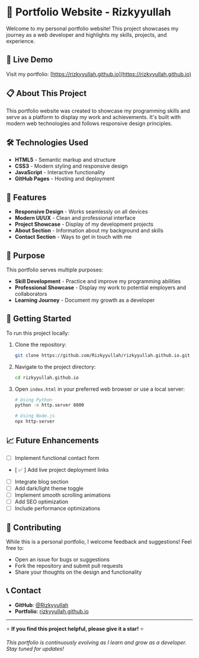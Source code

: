 # 👋 Portfolio Website - Rizkyyullah

Welcome to my personal portfolio website! This project showcases my journey as a web developer and highlights my skills, projects, and experience.

## 🚀 Live Demo

Visit my portfolio: [https://rizkyyullah.github.io](https://rizkyyullah.github.io)

## 📋 About This Project

This portfolio website was created to showcase my programming skills and serve as a platform to display my work and achievements. It's built with modern web technologies and follows responsive design principles.

## 🛠️ Technologies Used

- **HTML5** - Semantic markup and structure
- **CSS3** - Modern styling and responsive design
- **JavaScript** - Interactive functionality
- **GitHub Pages** - Hosting and deployment

## 📱 Features

- **Responsive Design** - Works seamlessly on all devices
- **Modern UI/UX** - Clean and professional interface
- **Project Showcase** - Display of my development projects
- **About Section** - Information about my background and skills
- **Contact Section** - Ways to get in touch with me

## 🎯 Purpose

This portfolio serves multiple purposes:

- **Skill Development** - Practice and improve my programming abilities
- **Professional Showcase** - Display my work to potential employers and collaborators
- **Learning Journey** - Document my growth as a developer

## 🚀 Getting Started

To run this project locally:

1. Clone the repository:

   ```bash
   git clone https://github.com/Rizkyyullah/rizkyyullah.github.io.git
   ```

2. Navigate to the project directory:

   ```bash
   cd rizkyyullah.github.io
   ```

3. Open `index.html` in your preferred web browser or use a local server:

   ```bash
   # Using Python
   python -m http.server 8000

   # Using Node.js
   npx http-server
   ```

## 📈 Future Enhancements

- [ ] Implement functional contact form
- [ ✅ ] Add live project deployment links
- [ ] Integrate blog section
- [ ] Add dark/light theme toggle
- [ ] Implement smooth scrolling animations
- [ ] Add SEO optimization
- [ ] Include performance optimizations

## 🤝 Contributing

While this is a personal portfolio, I welcome feedback and suggestions! Feel free to:

- Open an issue for bugs or suggestions
- Fork the repository and submit pull requests
- Share your thoughts on the design and functionality

## 📞 Contact

- **GitHub**: [@Rizkyyullah](https://github.com/Rizkyyullah)
- **Portfolio**: [rizkyyullah.github.io](https://rizkyyullah.github.io)

---

⭐ **If you find this project helpful, please give it a star!** ⭐

_This portfolio is continuously evolving as I learn and grow as a developer. Stay tuned for updates!_
